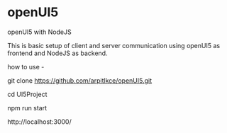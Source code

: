 # openUI5
openUI5 with NodeJS

This is basic setup of client and server communication using openUI5 as frontend and NodeJS as backend.

how to use - 

git clone https://github.com/arpitlkce/openUI5.git

cd UI5Project

npm run start

http://localhost:3000/
